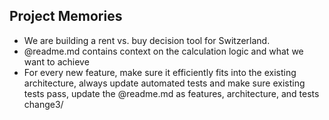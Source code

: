 ## Project Memories

- We are building a rent vs. buy decision tool for Switzerland.
- @readme.md contains context on the calculation logic and what we want to achieve
- For every new feature, make sure it efficiently fits into the existing architecture, always update automated tests and make sure existing tests pass, update the @readme.md as features, architecture, and tests change3/